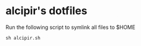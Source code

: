 alcipir's dotfiles
=====
Run the following script to symlink all files to $HOME
```
sh alcipir.sh
```


